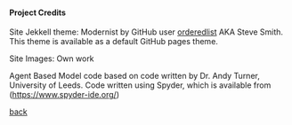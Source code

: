 <h4>Project Credits</h4>

Site Jekkell theme: Modernist by GitHub user [orderedlist](https://github.com/orderedlist) AKA Steve Smith.  This theme is available as a default GitHub pages theme.

Site Images: Own work

Agent Based Model code based on code written by Dr. Andy Turner, University of Leeds.  Code written using Spyder, which is available from (https://www.spyder-ide.org/)

<p></p>

<a href="https://jlablacker.github.io/GEOG5991-Portfolio/Index.html">back</a>
